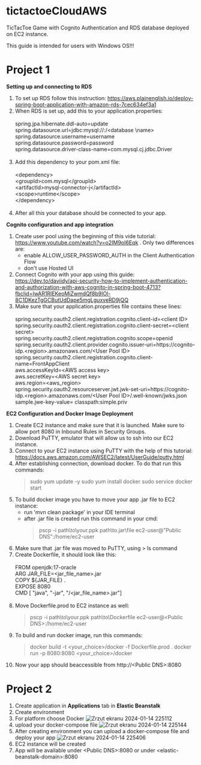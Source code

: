 # tictactoeCloudAWS
TicTacToe Game with Cognito Authentication and RDS database deployed on EC2 instance.

This guide is intended for users with Windows OS!!!

<h1>Project 1</h1>

**Setting up and connecting to RDS**
1. To set up RDS follow this instruction: https://aws.plainenglish.io/deploy-spring-boot-application-with-amazon-rds-7cec634ef3a1
2. When RDS is set up, add this to your application.properties: <br />  <br />
   spring.jpa.hibernate.ddl-auto=update <br />
   spring.datasource.url=jdbc:mysql://<endpoint>:<port>/<database \name> <br />
   spring.datasource.username=username <br />
   spring.datasource.password=password <br />
   spring.datasource.driver-class-name=com.mysql.cj.jdbc.Driver <br />  <br />
3. Add this dependency to your pom.xml file: <br />  <br />
   \<dependency>  <br />
        \<groupId>com.mysql\</groupId>  <br />
   	\<artifactId>mysql-connector-j\</artifactId>  <br />
   	\<scope>runtime\</scope>  <br />
   \</dependency>  <br />  <br />
 4. After all this your database should be connected to your app.
   
**Cognito configuration and app integration**
1. Create user pool using the beginning of this vide tutorial: https://www.youtube.com/watch?v=o2IM9oI6Eqk . Only two differences are:
   - enable ALLOW_USER_PASSWORD_AUTH in the Client Authentication Flow
   - don't use Hosted UI
2. Connect Cognito with your app using this guide: https://dev.to/daviidy/api-security-how-to-implement-authentication-and-authorization-with-aws-cognito-in-spring-boot-4713?fbclid=IwAR1RlEKeoMiZwmdQf8b9IOl-8C1DKezTgGCButUdDape5mgLguxveRD9jQQ
3. Make sure that your application.properties file contains these lines:  <br />  <br />
   spring.security.oauth2.client.registration.cognito.client-id=\<client ID>  <br />
   spring.security.oauth2.client.registration.cognito.client-secret=\<client secret>   <br />
   spring.security.oauth2.client.registration.cognito.scope=openid   <br />
   spring.security.oauth2.client.provider.cognito.issuer-uri=https://cognito-idp.\<region>.amazonaws.com/\<User Pool ID>   <br />
   spring.security.oauth2.client.registration.cognito.client-name=FrontAppClient   <br />
   aws.accessKeyId=\<AWS access key>   <br />
   aws.secretKey=\<AWS secret key>   <br />
   aws.region=\<aws_region>   <br />
   spring.security.oauth2.resourceserver.jwt.jwk-set-uri=https://cognito-idp.\<region>.amazonaws.com/\<User Pool ID>/.well-known/jwks.json   <br />
   sample.jwe-key-value= classpath:simple.priv   <br />
   

**EC2 Configuration and Docker Image Deployment**

1. Create EC2 instance and make sure that it is launched. Make sure to allow port 8080 in Inbound Rules in Security Groups.
2. Download PuTTY, emulator that will allow us to ssh into our EC2 instance.
3. Connect to your EC2 instance using PuTTY with the help of this tutorial: https://docs.aws.amazon.com/AWSEC2/latest/UserGuide/putty.html
4. After establishing connection, download docker. To do that run this commands:
   > sudo yum update -y
   > sudo yum install docker
   > sudo service docker start
5. To build docker image you have to move your app .jar file to EC2 instance:
   - run 'mvn clean package' in your IDE terminal
   - after .jar file is created run this command in your cmd:
     > pscp -i path\to\your\.ppk path\to\.jar\file ec2-user@"Public DNS":/home/ec2-user
6. Make sure that .jar file was moved to PuTTY, using > ls command
7. Create Dockerfile, it should look like this: <br />  <br />
     FROM openjdk:17-oracle <br />
     ARG JAR_FILE=<jar_file_name>.jar <br />
     COPY ${JAR_FILE} . <br />
     EXPOSE 8080 <br />
     CMD [ "java", "-jar",  "/<jar_file_name>.jar"] <br />  <br />
8. Move Dockerfile.prod to EC2 instance as well:
   >pscp -i path\to\your\.ppk path\to\Dockerfile ec2-user@\<Public DNS>:/home/ec2-user
9. To build and run docker image, run this commands:
    > docker build -t <your_choice>/docker -f Dockerfile.prod .
    > docker run -p 8080:8080 <your_choice>/docker
10. Now your app should beaccessible from http://\<Public DNS>:8080
   
<h1>Project 2</h1>

1. Create application in **Applications** tab in **Elastic Beanstalk**
2. Create environment
3. For platform choose Docker
   ![Zrzut ekranu 2024-01-14 225112](https://github.com/martaosm/tictactoeCloudAWS/assets/56367868/bd2514bb-6a4a-4a67-9ba2-bb75fb7a9eaa)
4. upload your docker-compose file
   ![Zrzut ekranu 2024-01-14 225144](https://github.com/martaosm/tictactoeCloudAWS/assets/56367868/0515faa3-6881-40bf-a48c-11925edd9822)
5. After creating environment you can upload a docker-compose file and deploy your app
![Zrzut ekranu 2024-01-14 225406](https://github.com/martaosm/tictactoeCloudAWS/assets/56367868/2c0d7aef-a711-415e-9894-80432a9d213b)
6. EC2 instance will be created
7. App will be available under \<Public DNS>:8080 or under \<elastic-beanstalk-domain>:8080



